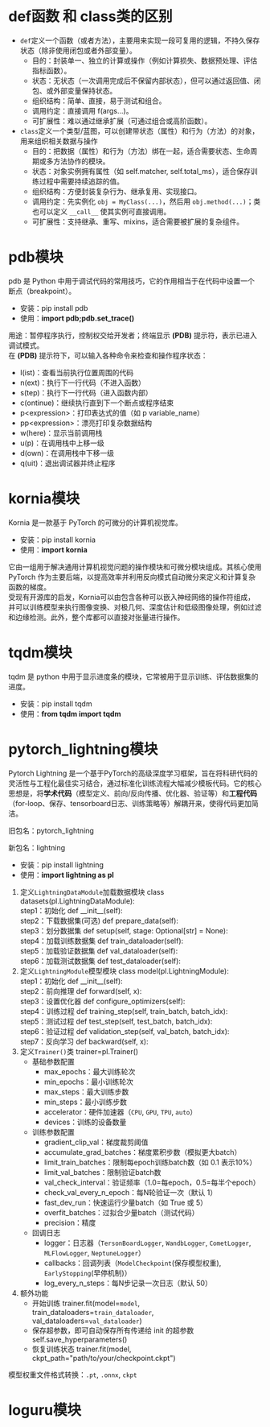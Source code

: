 # def函数 和 class类的区别
* `def`定义一个函数（或者方法），主要用来实现一段可复用的逻辑，不持久保存状态（除非使用闭包或者外部变量）。
	* 目的：封装单一、独立的计算或操作（例如计算损失、数据预处理、评估指标函数）。
	* 状态：无状态（一次调用完成后不保留内部状态），但可以通过返回值、闭包、或外部变量保持状态。
	* 组织结构：简单、直接，易于测试和组合。
	* 调用约定：直接调用 f(args...)。
	* 可扩展性：难以通过继承扩展（可通过组合或高阶函数）。
* `class`定义一个类型/蓝图，可以创建带状态（属性）和行为（方法）的对象，用来组织相关数据与操作
	* 目的：把数据（属性）和行为（方法）绑在一起，适合需要状态、生命周期或多方法协作的模块。
	* 状态：对象实例拥有属性（如 self.matcher, self.total_ms），适合保存训练过程中需要持续追踪的值。
	* 组织结构：方便封装复杂行为、继承复用、实现接口。
	* 调用约定：先实例化 `obj = MyClass(...)`，然后用 `obj.method(...)`；类也可以定义 `__call__` 使其实例可直接调用。
	* 可扩展性：支持继承、重写、mixins，适合需要被扩展的复杂组件。

# pdb模块
pdb 是 Python 中用于调试代码的常用技巧，它的作用相当于在代码中设置一个断点（breakpoint）。  
* 安装：pip install pdb
* 使用：**import pdb;pdb.set_trace()**  

用途：暂停程序执行，控制权交给开发者；终端显示 **(PDB)** 提示符，表示已进入调试模式。  
在 **(PDB)** 提示符下，可以输入各种命令来检查和操作程序状态：
* l(ist)：查看当前执行位置周围的代码
* n(ext)：执行下一行代码（不进入函数）
* s(tep)：执行下一行代码（进入函数内部）
* c(ontinue)：继续执行直到下一个断点或程序结束
* p\<expression\>：打印表达式的值（如 p variable_name）
* pp\<expression\>：漂亮打印复杂数据结构
* w(here)：显示当前调用栈
* u(p)：在调用栈中上移一级
* d(own)：在调用栈中下移一级
* q(uit)：退出调试器并终止程序

# kornia模块
Kornia 是一款基于 PyTorch 的可微分的计算机视觉库。  
* 安装：pip install kornia
* 使用：**import kornia**    

它由一组用于解决通用计算机视觉问题的操作模块和可微分模块组成。其核心使用 PyTorch 作为主要后端，以提高效率并利用反向模式自动微分来定义和计算复杂函数的梯度。  
受现有开源库的启发，Kornia可以由包含各种可以嵌入神经网络的操作符组成，并可以训练模型来执行图像变换、对极几何、深度估计和低级图像处理，例如过滤和边缘检测。此外，整个库都可以直接对张量进行操作。

# tqdm模块
tqdm 是 python 中用于显示进度条的模块，它常被用于显示训练、评估数据集的进度。
* 安装：pip install tqdm
* 使用：**from tqdm import tqdm**

# pytorch_lightning模块
Pytorch Lightning 是一个基于PyTorch的高级深度学习框架，旨在将科研代码的灵活性与工程化最佳实习结合，通过标准化训练流程大幅减少模板代码。它的核心思想是，将**学术代码**（模型定义、前向/反向传播、优化器、验证等）和**工程代码**（for-loop、保存、tensorboard日志、训练策略等）解耦开来，使得代码更加简洁。  

旧包名：pytorch_lightning  

新包名：lightning
* 安装：pip install lightning
* 使用：**import lightning as pl**
1. 定义`LightningDataModule`加载数据模块 class datasets(pl.LightningDataModule):  
	step1：初始化 def \_\_init\_\_(self):   
	step2：下载数据集(可选) def prepare_data(self):  
	step3：划分数据集 def setup(self, stage: Optional[str] = None):  
	step4：加载训练数据集 def train_dataloader(self):  
	step5：加载验证数据集 def val_dataloader(self):  
	step6：加载测试数据集 def test_dataloader(self):  
2. 定义`LightningModule`模型模块 class model(pl.LightningModule):  
	step1：初始化 def \_\_init\_\_(self):  
	step2：前向推理 def forward(self, x):  
	step3：设置优化器 def configure_optimizers(self):  
	step4：训练过程 def training_step(self, train_batch, batch_idx):  
	step5：测试过程 def test_step(self, test_batch, batch_idx):  
	step6：验证过程 def validation_step(self, val_batch, batch_idx):  
	step7：反向学习 def backward(self, x):  
3. 定义`Trainer()`类 trainer=pl.Trainer()
	* 基础参数配置
		* max_epochs：最大训练轮次
		* min_epochs：最小训练轮次
		* max_steps：最大训练步数
		* min_steps：最小训练步数
		* accelerator：硬件加速器（`CPU`, `GPU`, `TPU`, `auto`）
		* devices：训练的设备数量
	* 训练参数配置
		* gradient_clip_val：梯度裁剪阈值
		* accumulate_grad_batches：梯度累积步数（模拟更大batch）
		* limit_train_batches：限制每epoch训练batch数（如 0.1 表示10%）
		* limit_val_batches：限制验证batch数
		* val_check_interval：验证频率（1.0=每epoch，0.5=每半个epoch）
		* check_val_every_n_epoch：每N轮验证一次（默认 1）
		* fast_dev_run：快速运行少量batch（如 True 或 5）
		* overfit_batches：过拟合少量batch（测试代码）
		* precision：精度
	* 回调日志
		* logger：日志器（`TersonBoardLogger`, `WandbLogger`, `CometLogger`, `MLFlowLogger`, `NeptuneLogger`）
		* callbacks：回调列表（`ModelCheckpoint`(保存模型权重), `EarlyStopping`(早停机制)）
		* log_every_n_steps：每N步记录一次日志（默认 50）
4. 额外功能
	* 开始训练 trainer.fit(model=`model`, train_dataloaders=`train_dataloader`, val_dataloaders=`val_dataloader`)
	* 保存超参数，即可自动保存所有传递给 init 的超参数 self.save_hyperparameters()
	* 恢复训练状态 trainer.fit(model, ckpt_path="path/to/your/checkpoint.ckpt")

模型权重文件格式转换：`.pt`, `.onnx`, `ckpt` 

# loguru模块